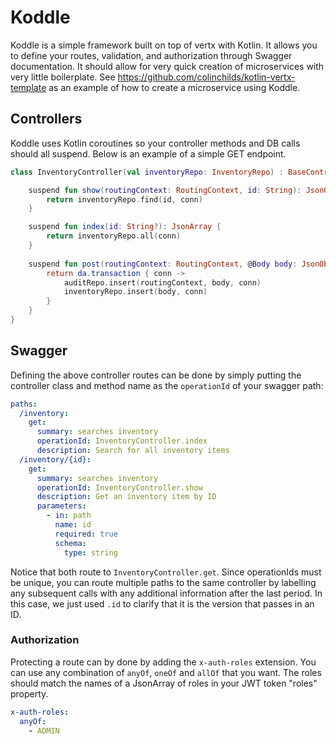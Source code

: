 # Koddle
Koddle is a simple framework built on top of vertx with Kotlin. It allows you to define your routes, validation, and authorization through Swagger documentation. It should allow for very quick creation of microservices with very little boilerplate. See https://github.com/colinchilds/kotlin-vertx-template as an example of how to create a microservice using Koddle.

## Controllers
Koddle uses Kotlin coroutines so your controller methods and DB calls should all suspend. Below is an example of a simple GET endpoint.

```kotlin
class InventoryController(val inventoryRepo: InventoryRepo) : BaseController() {

    suspend fun show(routingContext: RoutingContext, id: String): JsonObject {
        return inventoryRepo.find(id, conn)
    }

    suspend fun index(id: String?): JsonArray {
        return inventoryRepo.all(conn)
    }
    
    suspend fun post(routingContext: RoutingContext, @Body body: JsonObject): {
        return da.transaction { conn ->
            auditRepo.insert(routingContext, body, conn)
            inventoryRepo.insert(body, conn)
        }
    }
}
```

## Swagger
Defining the above controller routes can be done by simply putting the controller class and method name as the `operationId` of your swagger path:

```yaml
paths:
  /inventory:
    get:
      summary: searches inventory
      operationId: InventoryController.index
      description: Search for all inventory items
  /inventory/{id}:
    get:
      summary: searches inventory
      operationId: InventoryController.show
      description: Get an inventory item by ID
      parameters:
        - in: path
          name: id
          required: true
          schema:
            type: string
```

Notice that both route to `InventoryController.get`. Since operationIds must be unique, you can route multiple paths to the same controller by labelling any subsequent calls with any additional information after the last period. In this case, we just used `.id` to clarify that it is the version that passes in an ID.

### Authorization
Protecting a route can by done by adding the `x-auth-roles` extension. You can use any combination of `anyOf`, `oneOf` and `allOf` that you want. The roles should match the names of a JsonArray of roles in your JWT token "roles" property.

```yaml
x-auth-roles:
  anyOf:
    - ADMIN
```
